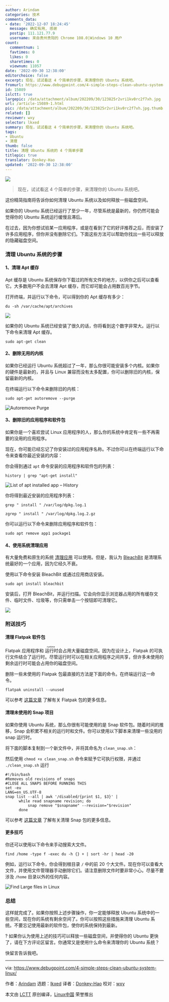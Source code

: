 ```yaml
---
author: Arindam
categories: 技术
comments_data:
- date: '2022-12-07 18:24:45'
  message: 确实有用, 感谢
  postip: 111.121.77.9
  username: 来自贵州贵阳的 Chrome 108.0|Windows 10 用户
count:
  commentnum: 1
  favtimes: 0
  likes: 0
  sharetimes: 0
  viewnum: 11057
date: '2022-09-30 12:38:00'
editorchoice: false
excerpt: 现在，试试看这 4 个简单的步骤，来清理你的 Ubuntu 系统吧。
fromurl: https://www.debugpoint.com/4-simple-steps-clean-ubuntu-system-linux/
id: 15089
islctt: true
largepic: /data/attachment/album/202209/30/123825r2vri1kv0rc2f7xh.jpg
url: /article-15089-1.html
pic: /data/attachment/album/202209/30/123825r2vri1kv0rc2f7xh.jpg.thumb.jpg
related: []
reviewer: wxy
selector: lkxed
summary: 现在，试试看这 4 个简单的步骤，来清理你的 Ubuntu 系统吧。
tags:
- Ubuntu
- 清理
thumb: false
title: 清理 Ubuntu 系统的 4 个简单步骤
titlepic: true
translator: Donkey-Hao
updated: '2022-09-30 12:38:00'
---
```


![](/data/attachment/album/202209/30/123825r2vri1kv0rc2f7xh.jpg)



> 
> 现在，试试看这 4 个简单的步骤，来清理你的 Ubuntu 系统吧。
> 
> 
> 


这份精简指南将告诉你如何清理 Ubuntu 系统以及如何释放一些磁盘空间。


如果你的 Ubuntu 系统已经运行了至少一年，尽管系统是最新的，你仍然可能会觉得你的 Ubuntu 系统运行缓慢且滞后。


在过去，因为你想试验某一应用程序，或是在看到了它的好评推荐之后，而安装了许多应用程序，但你并没有删除它们。下面这些方法可以帮助你找出一些可以释放的隐藏磁盘空间。


### 清理 Ubuntu 系统的步骤


#### 1、清理 Apt 缓存


Apt 缓存是 Ubuntu 系统保存你下载过的所有文件的地方，以供你之后可以查看它。大多数用户不会去清理 Apt 缓存，而它却可能会占用数百兆字节。


打开终端，并运行以下命令，可以得到你的 Apt 缓存有多少：



```
du -sh /var/cache/apt/archives

```

![](/data/attachment/album/202209/30/124344v4bel4mslbvzbde9.png)


如果你的 Ubuntu 系统已经安装了很久的话，你将看到这个数字非常大。运行以下命令来清理 Apt 缓存。



```
sudo apt-get clean

```

#### 2、删除无用的内核


如果你已经运行 Ubuntu 系统超过了一年，那么你很可能安装多个内核。如果你的硬件是最新的，并且与 Linux 兼容而没有太多配置，你可以删除旧的内核，保留最新的内核。


在终端运行以下命令来删除旧的内核：



```
sudo apt-get autoremove --purge

```

![Autoremove Purge](/data/attachment/album/202209/30/124355cj8ie9jzh778or8r.png)


#### 3、删除旧的应用程序和软件包


如果你是一个喜欢尝试 Linux 应用程序的人，那么你的系统中肯定有一些不再需要的没用的应用程序。


现在，你可能已经忘记了你安装过的应用程序名称。不过你可以在终端运行以下命令来查看你最近安装的内容：


你会得到通过 `apt` 命令安装的应用程序和软件包的列表：



```
history | grep "apt-get install"

```

![List of apt installed app – History](/data/attachment/album/202209/30/124407z8nn4w60ri6ygwu5.png)


你将得到最近安装的应用程序列表：



```
grep " install " /var/log/dpkg.log.1

```


```
zgrep " install " /var/log/dpkg.log.2.gz

```

你可以运行以下命令来删除应用程序和软件包：



```
sudo apt remove app1 package1

```

#### 4、使用系统清理应用


有大量免费和原生的系统 [清理应用](https://www.debugpoint.com/2017/02/stacer-is-a-system-monitoring-and-clean-up-utility-for-ubuntu/) 可以使用。但是，我认为 [BleachBit](https://www.bleachbit.org) 是清理系统最好的一个应用，因为它经久不衰。


使用以下命令安装 BleachBit 或通过应用商店安装。



```
sudo apt install bleachbit

```

安装后，打开 BleachBit，并运行扫描。它会向你显示浏览器占用的所有缓存文件、临时文件、垃圾等，你只需单击一个按钮即可清理它。


![](/data/attachment/album/202209/30/124414akyk09hq9g0e4x88.png)


### 附送技巧


#### 清理 Flatpak 软件包


Flatpak 应用程序和<ruby> 运行时 <rt>  runtime </rt></ruby>会占用大量磁盘空间。因为在设计上，Flatpak 的可执行文件结合了运行时。尽管运行时可以在相关应用程序之间共享，但许多未使用的剩余运行时可能会占用你的磁盘空间。


删除一些未使用的 Flatpak 包最直接的方法是下面的命令。在终端运行这一命令。



```
flatpak uninstall --unused

```

可以参考 [这篇文章](https://www.debugpoint.com/clean-up-flatpak/) 了解有关 Flatpak 包的更多信息。


#### 清理未使用的 Snap 项目


如果你使用 Ubuntu 系统，那么你很有可能使用的是 Snap 软件包。随着时间的推移，Snap 会积累不相关的运行时和文件。你可以使用以下脚本来清理一些没用的 snap 运行时。


将下面的脚本复制到一个新文件中，并将其命名为 `clean_snap.sh`：


然后使用 `chmod +x clean_snap.sh` 命令来赋予它可执行权限，并通过 `./clean_snap.sh` 运行



```
#!/bin/bash  
#Removes old revisions of snaps  
#CLOSE ALL SNAPS BEFORE RUNNING THIS  
set -eu  
LANG=en_US.UTF-8 
snap list --all | awk '/disabled/{print $1, $3}' |
      while read snapname revision; do
          snap remove "$snapname" --revision="$revision"
      done

```

可以参考 [这篇文章](https://www.debugpoint.com/clean-up-snap/) 了解有关清理 Snap 包的更多信息。


#### 更多技巧


你还可以使用以下命令来手动搜索大文件。



```
find /home -type f -exec du -h {} + | sort -hr | head -20

```

例如，运行以下命令，你会得到根目录 `/` 中的前 20 个大文件。现在你可以查看大文件，并使用文件管理器手动删除它们。请注意删除文件时要非常小心。尽量不要涉及 `/home` 目录以外的任何内容。


![Find Large files in Linux](/data/attachment/album/202209/30/124424r09untu4uumcx9k3.png)


### 总结


这样就完成了。如果你按照上述步骤操作，你一定能够释放 Ubuntu 系统中的一些空间，现在你的系统有剩余空间了。你可以按照这些措施来清理 Ubuntu 系统。不要忘记使用最新的软件包，使你的系统保持到最新。


?️ 如果你认为使用上述的技巧可以释放一些磁盘空间，并使得你的 Ubuntu 更快了，请在下方评论区留言。你通常又是使用什么命令来清理你的 Ubuntu 系统？


快留言告诉我吧。




---


via: <https://www.debugpoint.com/4-simple-steps-clean-ubuntu-system-linux/>


作者：[Arindam](https://www.debugpoint.com/author/admin1/) 选题：[lkxed](https://github.com/lkxed) 译者：[Donkey-Hao](https://github.com/Donkey-Hao) 校对：[wxy](https://github.com/wxy)


本文由 [LCTT](https://github.com/LCTT/TranslateProject) 原创编译，[Linux中国](https://linux.cn/) 荣誉推出